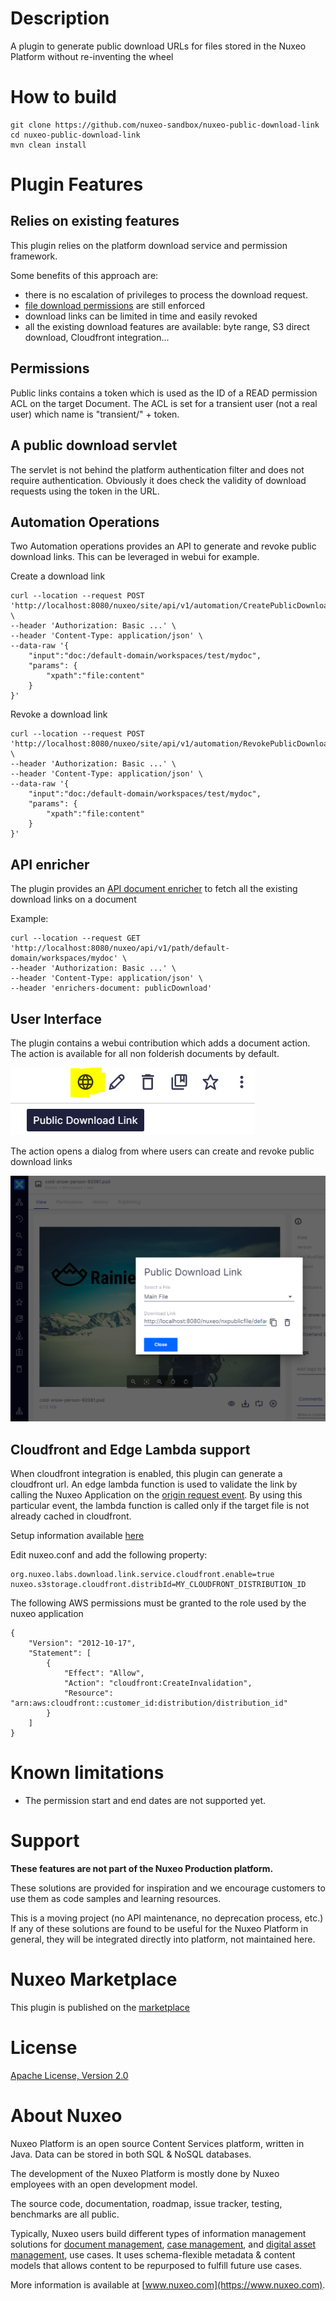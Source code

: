 # Description

A plugin to generate public download URLs for files stored in the Nuxeo Platform without re-inventing the wheel 

# How to build
```
git clone https://github.com/nuxeo-sandbox/nuxeo-public-download-link
cd nuxeo-public-download-link
mvn clean install
```

# Plugin Features

## Relies on existing features
This plugin relies on the platform download service and permission framework. 

Some benefits of this approach are:
* there is no escalation of privileges to process the download request.
* [file download permissions](https://doc.nuxeo.com/nxdoc/file-download-security-policies/) are still enforced
* download links can be limited in time and easily revoked
* all the existing download features are available: byte range, S3 direct download, Cloudfront integration...

## Permissions
Public links contains a token which is used as the ID of a READ permission ACL on the target Document.
The ACL is set for a transient user (not a real user) which name is "transient/" + token.

## A public download servlet
The servlet is not behind the platform authentication filter and does not require authentication. 
Obviously it does check the validity of download requests using the token in the URL.

## Automation Operations
Two Automation operations provides an API to generate and revoke public download links. This can be leveraged in webui for example.

Create a download link
```
curl --location --request POST 'http://localhost:8080/nuxeo/site/api/v1/automation/CreatePublicDownloadLink' \
--header 'Authorization: Basic ...' \
--header 'Content-Type: application/json' \
--data-raw '{
    "input":"doc:/default-domain/workspaces/test/mydoc",
    "params": {
        "xpath":"file:content"
    }
}'
```

Revoke a download link
```
curl --location --request POST 'http://localhost:8080/nuxeo/site/api/v1/automation/RevokePublicDownloadLink' \
--header 'Authorization: Basic ...' \
--header 'Content-Type: application/json' \
--data-raw '{
    "input":"doc:/default-domain/workspaces/test/mydoc",
    "params": {
        "xpath":"file:content"
    }
}'
```

## API enricher 
The plugin provides an [API document enricher](https://doc.nuxeo.com/nxdoc/content-enrichers/) to fetch all the existing download links on a document

Example:
```
curl --location --request GET 'http://localhost:8080/nuxeo/api/v1/path/default-domain/workspaces/mydoc' \
--header 'Authorization: Basic ...' \
--header 'Content-Type: application/json' \
--header 'enrichers-document: publicDownload'
```

## User Interface

The plugin contains a webui contribution which adds a document action. The action is available for all non folderish documents by default.

![UI action screenshot](https://github.com/nuxeo-sandbox/nuxeo-public-download-link/blob/master/documentation/screenshot_action.png)

The action opens a dialog from where users can create and revoke public download links

![UI Dialog screenshot](https://github.com/nuxeo-sandbox/nuxeo-public-download-link/blob/master/documentation/screenshot_dialog.png)

## Cloudfront and Edge Lambda support

When cloudfront integration is enabled, this plugin can generate a cloudfront url. An edge lambda function is used to validate the link by calling the Nuxeo Application on the [origin request event](https://docs.aws.amazon.com/AmazonCloudFront/latest/DeveloperGuide/lambda-cloudfront-trigger-events.html).
By using this particular event, the lambda function is called only if the target file is not already cached in cloudfront.

Setup information available [here](https://github.com/nuxeo-sandbox/nuxeo-public-download-link/blob/master/aws/nuxeo-public-download-edge-lambda/README.md)

Edit nuxeo.conf and add the following property:

```
org.nuxeo.labs.download.link.service.cloudfront.enable=true
nuxeo.s3storage.cloudfront.distribId=MY_CLOUDFRONT_DISTRIBUTION_ID
```

The following AWS permissions must be granted to the role used by the nuxeo application

```
{
    "Version": "2012-10-17",
    "Statement": [
        {
            "Effect": "Allow",
            "Action": "cloudfront:CreateInvalidation",
            "Resource": "arn:aws:cloudfront::customer_id:distribution/distribution_id"
        }
    ]
}
```

# Known limitations
* The permission start and end dates are not supported yet.

# Support

**These features are not part of the Nuxeo Production platform.**

These solutions are provided for inspiration and we encourage customers to use them as code samples and learning resources.

This is a moving project (no API maintenance, no deprecation process, etc.) If any of these solutions are found to be useful for the Nuxeo Platform in general, they will be integrated directly into platform, not maintained here.

# Nuxeo Marketplace
This plugin is published on the [marketplace](https://connect.nuxeo.com/nuxeo/site/marketplace/package/nuxeo-public-download-link)

# License

[Apache License, Version 2.0](http://www.apache.org/licenses/LICENSE-2.0.html)

# About Nuxeo

Nuxeo Platform is an open source Content Services platform, written in Java. Data can be stored in both SQL & NoSQL databases.

The development of the Nuxeo Platform is mostly done by Nuxeo employees with an open development model.

The source code, documentation, roadmap, issue tracker, testing, benchmarks are all public.

Typically, Nuxeo users build different types of information management solutions for [document management](https://www.nuxeo.com/solutions/document-management/), [case management](https://www.nuxeo.com/solutions/case-management/), and [digital asset management](https://www.nuxeo.com/solutions/dam-digital-asset-management/), use cases. It uses schema-flexible metadata & content models that allows content to be repurposed to fulfill future use cases.

More information is available at [www.nuxeo.com](https://www.nuxeo.com).
